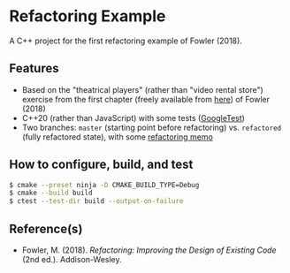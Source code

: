# Refactoring Example

A C++ project for the first refactoring example of Fowler (2018).

## Features

* Based on the "theatrical players" (rather than "video rental store") exercise from the first chapter (freely available from [here](https://www.thoughtworks.com/books/refactoring2)) of Fowler (2018)
* C++20 (rather than JavaScript) with some tests ([GoogleTest](https://github.com/google/googletest))
* Two branches: `master` (starting point before refactoring) vs. `refactored` (fully refactored state), with some [refactoring memo](doc/memo.md)

## How to configure, build, and test

```bash
$ cmake --preset ninja -D CMAKE_BUILD_TYPE=Debug
$ cmake --build build
$ ctest --test-dir build --output-on-failure
```

## Reference(s)
* Fowler, M. (2018). _Refactoring: Improving the Design of Existing Code_ (2nd ed.). Addison-Wesley.
